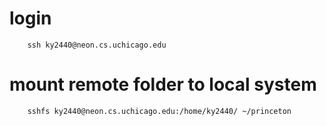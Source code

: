 
# login
```shell
	ssh ky2440@neon.cs.uchicago.edu
```

# mount remote folder to local system
```shell
	sshfs ky2440@neon.cs.uchicago.edu:/home/ky2440/ ~/princeton
```





